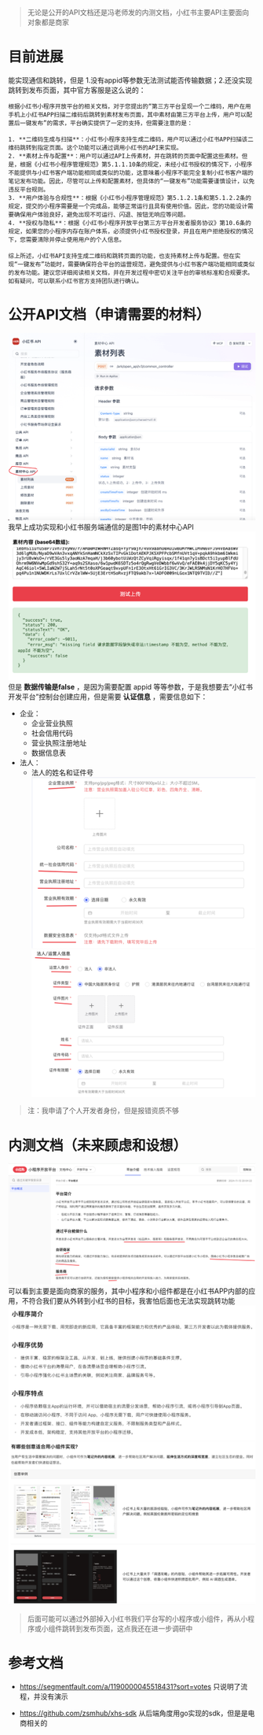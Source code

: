 >无论是公开的API文档还是冯老师发的内测文档，小红书主要API主要面向对象都是商家

# 目前进展
能实现通信和跳转，但是 1.没有appid等参数无法测试能否传输数据；2.还没实现跳转到发布页面，其中官方客服是这么说的：
```
根据小红书小程序开放平台的相关文档，对于您提出的“第三方平台呈现一个二维码，用户在用手机上小红书APP扫描二维码后跳转到素材发布页面，其中素材由第三方平台上传，用户可以配置后一键发布”的需求，平台确实提供了一定的支持，但需要注意的是：

1. **二维码生成与扫描**：小红书小程序支持生成二维码，用户可以通过小红书APP扫描该二维码跳转到指定页面。这个功能可以通过调用小红书的API来实现。
2. **素材上传与配置**：用户可以通过API上传素材，并在跳转的页面中配置这些素材。但是，根据《小红书小程序管理规范》第5.1.1.10条的规定，未经小红书授权的情况下，小程序不能提供与小红书客户端功能相同或类似的功能，这意味着小程序不能完全复制小红书客户端的笔记发布功能。因此，尽管可以上传和配置素材，但具体的“一键发布”功能需要谨慎设计，以免违反平台规则。
3. **用户体验与合规性**：根据《小红书小程序管理规范》第5.1.2.1条和第5.1.2.2条的规定，提交的小程序需要是一个完成品，能够正常运行且具有使用价值。因此，您的功能设计需要确保用户体验良好，避免出现不可运行、闪退、按钮无响应等问题。
4. **授权与隐私**：根据《小红书小程序开放平台第三方平台开发者服务协议》第10.6条的规定，如果您的小程序内存在账户体系，必须提供小红书授权登录，并且在用户拒绝授权的情况下，您需要清除并停止使用用户的个人信息。

综上所述，小红书API支持生成二维码和跳转页面的功能，也支持素材上传与配置。但在实现“一键发布”功能时，需要确保符合平台的运营规范，避免提供与小红书客户端功能相同或类似的发布功能。建议您详细阅读相关文档，并在开发过程中密切关注平台的审核标准和合规要求。如有疑问，可以联系小红书官方支持团队进行确认。
```


# 公开API文档（申请需要的材料）
![公开API](public/public_API.png)
我早上成功实现和小红书服务端通信的是图1中的素材中心API
![success](public/success.png)
但是 **数据传输是false** ，是因为需要配置 appid 等等参数，于是我想要去“小红书开发平台”控制台创建应用，但是需要 **认证信息** ，需要信息如下：
   - 企业：
      - 企业营业执照
      - 社会信用代码
      - 营业执照注册地址
      - 数据信息表
   - 法人：
      - 法人的姓名和证件号
![need](public/need1.png)
![need](public/need2.png)

>注：我申请了个人开发者身份，但是报错资质不够

# 内测文档（未来顾虑和设想）
![平台面向对象](public/平台说明.png)
可以看到主要是面向商家的服务，其中小程序和小组件都是在小红书APP内部的应用，不符合我们要从外转到小红书的目标，我害怕后面也无法实现跳转功能
![app](public/小程序.png)
![小组件](public/小组件.png)

>后面可能可以通过外部掉入小红书我们平台写的小程序或小组件，再从小程序或小组件跳转到发布页面，这点我还在进一步调研中

# 参考文档

- https://segmentfault.com/a/1190000045518431?sort=votes
只说明了流程，并没有演示

- https://github.com/zsmhub/xhs-sdk
从后端角度用go实现的sdk，但是是电商相关的
